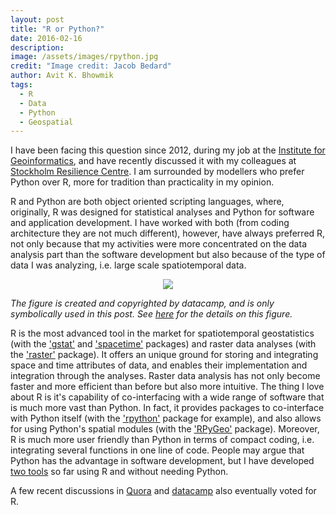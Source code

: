 ```yaml
---
layout: post
title: "R or Python?"
date: 2016-02-16
description: 
image: /assets/images/rpython.jpg
credit: "Image credit: Jacob Bedard"
author: Avit K. Bhowmik
tags: 
  - R
  - Data
  - Python
  - Geospatial
---
```


I have been facing this question since 2012, during my job at the [Institute for Geoinformatics](https://www.uni-muenster.de/Geoinformatics/en/), and have recently discussed it with my colleagues at [Stockholm Resilience Centre](https://www.stockholmresilience.org/). I am surrounded by modellers who prefer Python over R, more for tradition than practicality in my opinion.

R and Python are both object oriented scripting languages, where, originally, R was designed for statistical analyses and Python for software and application development. I have worked with both (from coding architecture they are not much different), however, have always preferred R, not only because that my activities were more concentrated on the data analysis part than the software development but also because of the type of data I was analyzing, i.e. large scale spatiotemporal data.

<p style="text-align:center"><img src="https://www.orison.biz/blogs/ch3ckmat3/wp-content/uploads/2015/06/r-vs-python-header.png"></p>

<i>The figure is created and copyrighted by datacamp, and is only symbolically used in this post. See [here](http://www.orison.biz/blogs/ch3ckmat3/2015/06/r-vs-python-for-data-science/) for the details on this figure.</i>

R is the most advanced tool in the market for spatiotemporal geostatistics (with the ['gstat'](https://cran.r-project.org/web/packages/gstat/index.html) and ['spacetime'](https://cran.r-project.org/web/packages/spacetime/index.html) packages) and raster data analyses (with the ['raster'](https://cran.r-project.org/web/packages/raster/index.html) package). It offers an unique ground for storing and integrating space and time attributes of data, and enables their implementation and integration through the analyses. Raster data analysis has not only become faster and more efficient than before but also more intuitive. The thing I love about R is it's capability of co-interfacing with a wide range of software that is much more vast than Python. In fact, it provides packages to co-interface with Python itself (with the ['rpython'](http://rpython.r-forge.r-project.org/) package for example), and also allows for using Python's spatial modules (with the ['RPyGeo'](https://cran.r-project.org/web/packages/RPyGeo/index.html) package). Moreover, R is much more user friendly than Python in terms of compact coding, i.e. integrating several functions in one line of code. People may argue that Python has the advantage in software development, but I have developed [two tools](https://github.com/AvitBhowmik) so far using R and without needing Python.

A few recent discussions in [Quora](https://www.quora.com/Is-python-better-than-R) and [datacamp](http://www.orison.biz/blogs/ch3ckmat3/2015/06/r-vs-python-for-data-science/) also eventually voted for R.
